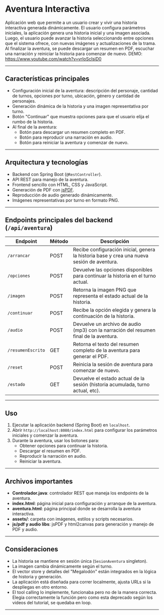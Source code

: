 # Aventura Interactiva

Aplicación web que permite a un usuario crear y vivir una historia interactiva generada dinámicamente. El usuario configura parámetros iniciales, la aplicación genera una historia inicial y una imagen asociada. Luego, el usuario puede avanzar la historia seleccionando entre opciones que el sistema ofrece, con nuevas imágenes y actualizaciones de la trama. Al finalizar la aventura, se puede descargar un resumen en PDF, escuchar una narración y reiniciar la historia para comenzar de nuevo.
DEMO: https://www.youtube.com/watch?v=vrIoScIsiD0

---

## Características principales

- Configuración inicial de la aventura: descripción del personaje, cantidad de turnos, opciones por turno, ubicación, género y cantidad de personajes.
- Generación dinámica de la historia y una imagen representativa por turno.
- Botón "Continuar" que muestra opciones para que el usuario elija el rumbo de la historia.
- Al final de la aventura:
  - Botón para descargar un resumen completo en PDF.
  - Botón para reproducir una narración en audio.
  - Botón para reiniciar la aventura y comenzar de nuevo.

---

## Arquitectura y tecnologías

- Backend con Spring Boot (`@RestController`).
- API REST para manejo de la aventura.
- Frontend sencillo con HTML, CSS y JavaScript.
- Generación de PDF con [jsPDF](https://github.com/parallax/jsPDF).
- Reproducción de audio generado dinámicamente.
- Imágenes representativas por turno en formato PNG.

---

## Endpoints principales del backend (`/api/aventura`)

| Endpoint                | Método | Descripción                                                                                   |
|-------------------------|---------|-----------------------------------------------------------------------------------------------|
| `/arrancar`             | POST    | Recibe configuración inicial, genera la historia base y crea una nueva sesión de aventura.   |
| `/opciones`             | POST    | Devuelve las opciones disponibles para continuar la historia en el turno actual.             |
| `/imagen`               | POST    | Retorna la imagen PNG que representa el estado actual de la historia.                        |
| `/continuar`            | POST    | Recibe la opción elegida y genera la continuación de la historia.                            |
| `/audio`                | POST    | Devuelve un archivo de audio (mp3) con la narración del resumen final de la aventura.        |
| `/resumenEscrito`       | GET     | Retorna el texto del resumen completo de la aventura para generar el PDF.                    |
| `/reset`                | POST    | Reinicia la sesión de aventura para comenzar de nuevo.                                       |
| `/estado`               | GET     | Devuelve el estado actual de la sesión (historia acumulada, turno actual, etc).               |

---

## Uso

1. Ejecutar la aplicación backend (Spring Boot) en `localhost`.
2. Abrir `http://localhost:8080/index.html` para configurar los parámetros iniciales y comenzar la aventura.
3. Durante la aventura, usar los botones para:
   - Obtener opciones para continuar la historia.
   - Descargar el resumen en PDF.
   - Reproducir la narración en audio.
   - Reiniciar la aventura.

---

## Archivos importantes

- **Controlador.java**: controlador REST que maneja los endpoints de la aventura.
- **index.html**: página inicial para configuración y arranque de la aventura.
- **aventura.html**: página principal donde se desarrolla la aventura interactiva.
- **assets/**: carpeta con imágenes, estilos y scripts necesarios.
- **js/pdf y audio libs**: jsPDF y html2canvas para generación y manejo de PDF y audio.

---

## Consideraciones

- La historia se mantiene en sesión única (`SesionAventura` singleton).
- La imagen cambia dinámicamente según el turno.
- El vector store y detalles del "Megalodón" están integrados en la lógica de historia y generación.
- La aplicación está diseñada para correr localmente, ajusta URLs si la despliegas en otro entorno.
- El tool calling lo implemente, funcionaba pero no de la manera correcta. Elegia correctamente la función pero como esta deprecado según los videos del tutorial, se quedaba en loop.

---



